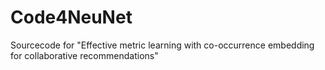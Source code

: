 # Code4NeuNet
Sourcecode for "Effective metric learning with co-occurrence embedding for collaborative recommendations"
